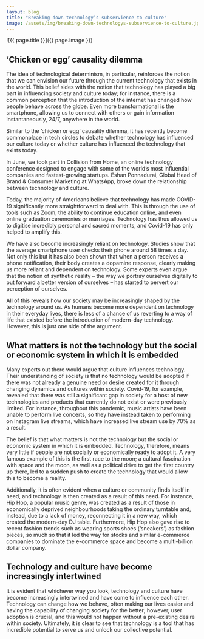 ```yaml
---
layout: blog
title: "Breaking down technology’s subservience to culture"
image: /assets/img/breaking-down-technologys-subservience-to-culture.jpg
---
```

![{{ page.title }}]({{ page.image }})

## ‘Chicken or egg’ causality dilemma
The idea of technological determinism, in particular, reinforces the notion that we can envision our future through the current technology that exists in the world. This belief sides with the notion that technology has played a big part in influencing society and culture today; for instance, there is a common perception that the introduction of the internet has changed how people behave across the globe. Even more transformational is the smartphone, allowing us to connect with others or gain information instantaneously, 24/7, anywhere in the world.

Similar to the ‘chicken or egg’ causality dilemma, it has recently become commonplace in tech circles to debate whether technology has influenced our culture today or whether culture has influenced the technology that exists today.

In June, we took part in Collision from Home, an online technology conference designed to engage with some of the world’s most influential companies and fastest-growing startups. Eshan Ponnadurai, Global Head of Brand & Consumer Marketing at WhatsApp, broke down the relationship between technology and culture.

Today, the majority of Americans believe that technology has made COVID-19 significantly more straightforward to deal with. This is through the use of tools such as Zoom, the ability to continue education online, and even online graduation ceremonies or marriages. Technology has thus allowed us to digitise incredibly personal and sacred moments, and Covid-19 has only helped to amplify this.

We have also become increasingly reliant on technology. Studies show that the average smartphone user checks their phone around 58 times a day. Not only this but it has also been shown that when a person receives a phone notification, their body creates a dopamine response, clearly making us more reliant and dependent on technology. Some experts even argue that the notion of synthetic reality – the way we portray ourselves digitally to put forward a better version of ourselves – has started to pervert our perception of ourselves.

All of this reveals how our society may be increasingly shaped by the technology around us. As humans become more dependent on technology in their everyday lives, there is less of a chance of us reverting to a way of life that existed before the introduction of modern-day technology. However, this is just one side of the argument.

## What matters is not the technology but the social or economic system in which it is embedded
Many experts out there would argue that culture influences technology. Their understanding of society is that no technology would be adopted if there was not already a genuine need or desire created for it through changing dynamics and cultures within society. Covid-19, for example, revealed that there was still a significant gap in society for a host of new technologies and products that currently do not exist or were previously limited. For instance, throughout this pandemic, music artists have been unable to perform live concerts, so they have instead taken to performing on Instagram live streams, which have increased live stream use by 70% as a result.

The belief is that what matters is not the technology but the social or economic system in which it is embedded. Technology, therefore, means very little if people are not socially or economically ready to adopt it. A very famous example of this is the first race to the moon; a cultural fascination with space and the moon, as well as a political drive to get the first country up there, led to a sudden push to create the technology that would allow this to become a reality.

Additionally, it is often evident when a culture or community finds itself in need, and technology is then created as a result of this need. For instance, Hip Hop, a popular music genre, was created as a result of those in economically deprived neighbourhoods taking the ordinary turntable and, instead, due to a lack of money, reconnecting it in a new way, which created the modern-day DJ table. Furthermore, Hip Hop also gave rise to recent fashion trends such as wearing sports shoes (‘sneakers’) as fashion pieces, so much so that it led the way for stocks and similar e-commerce companies to dominate the e-commerce space and become a multi-billion dollar company.

## Technology and culture have become increasingly intertwined
It is evident that whichever way you look, technology and culture have become increasingly intertwined and have come to influence each other. Technology can change how we behave, often making our lives easier and having the capability of changing society for the better; however, user adoption is crucial, and this would not happen without a pre-existing desire within society. Ultimately, it is clear to see that technology is a tool that has incredible potential to serve us and unlock our collective potential.
